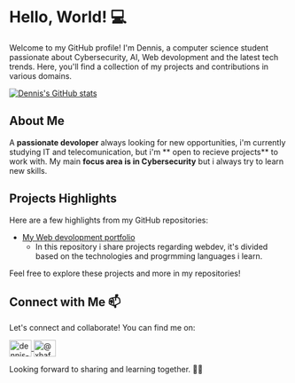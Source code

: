 # Hello, World! 💻 

Welcome to my GitHub profile! I'm Dennis, a computer science student passionate about Cybersecurity, AI, Web devolopment and the latest tech trends. Here, you'll find a collection of my projects and contributions in various domains.

[![Dennis's GitHub stats](https://github-readme-stats.vercel.app/api?username=xaxoman)](https://github.com/anuraghazra/github-readme-stats)

## About Me

A **passionate devoloper** always looking for new opportunities, i'm currently studying IT and telecomunication, but i'm  ** open to recieve projects** to work with.
My main **focus area is in Cybersecurity** but i always try to learn new skills.

## Projects Highlights

Here are a few highlights from my GitHub repositories:

- [My Web devolopment portfolio](https://github.com/xaxoman/Web-Devolopment-Portfolio)
  - In this repository i share projects regarding webdev, it's divided based on the technologies and progrmming languages i learn.



Feel free to explore these projects and more in my repositories!

## Connect with Me 📫

Let's connect and collaborate! You can find me on:
<p align="left">
  <a href="https://linkedin.com/in/dennis-xhafaj-b48a2528a" target="blank">
  <img align="center" src="https://raw.githubusercontent.com/rahuldkjain/github-profile-readme-generator/master/src/images/icons/Social/linked-in-alt.svg" alt="dennis-xhafajb48a2528a"height="30" width="40" />
  </a>
  <a href="https://medium.com/@xhafaj.dennis" target="blank">
  <img align="center" src="https://raw.githubusercontent.com/rahuldkjain/github-profile-readme-generator/master/src/images/icons/Social/medium.svg" alt="@xhafaj.dennis" height="30" width="40" />
  </a>
</p>




Looking forward to sharing and learning together. 👨‍💻 

<!--
Feel free to use this README template for your own GitHub profile.
If you found it helpful, you can give it a ⭐️.
-->



